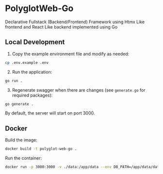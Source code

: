 # PolyglotWeb-Go

Declarative Fullstack (Backend/Frontend) Framework using Htmx Like frontend and React Like backend implemented using Go

## Local Development

1. Copy the example environment file and modify as needed:
```bash
cp .env.example .env
```

2. Run the application:
```bash
go run .
```

3. Regenerate swagger when there are changes (see `generate.go` for required packages):
```bash
go generate .
```

By default, the server will start on port 3000.


## Docker

Build the image:
```bash
docker build -t polyglot-web-go .
```

Run the container:
```bash
docker run -p 3000:3000 -v ./data:/app/data --env DB_PATH=/app/data/data.db polyglot-web-go
```
